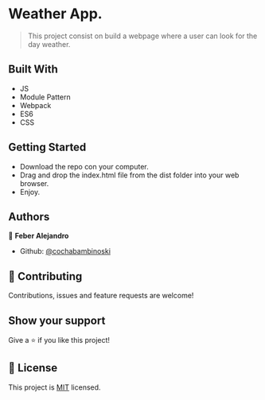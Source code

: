 # Weather App.

> This project consist on build a webpage where a user can look for the day weather.



## Built With

- JS
- Module Pattern
- Webpack
- ES6
- CSS

## Getting Started

- Download the repo con your computer.
- Drag and drop the index.html file from the dist folder into your web browser.
- Enjoy.


## Authors


👤 **Feber Alejandro**

- Github: [@cochabambinoski](https://github.com/cochabambinoski)


## 🤝 Contributing

Contributions, issues and feature requests are welcome!


## Show your support

Give a ⭐️ if you like this project!

## 📝 License

This project is [MIT](lic.url) licensed.